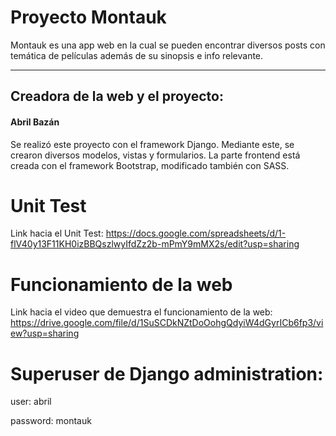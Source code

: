 # Proyecto Montauk
Montauk es una app web en la cual se pueden encontrar diversos posts con temática de películas además de su sinopsis e info relevante. 

----
## Creadora de la web y el proyecto: 
#### Abril Bazán
Se realizó este proyecto con el framework Django. Mediante este, se crearon diversos modelos, vistas y formularios. La parte frontend está creada con el framework Bootstrap, modificado también con SASS. 

# Unit Test
Link hacia el Unit Test: https://docs.google.com/spreadsheets/d/1-flV40y13F11KH0izBBQszlwyIfdZz2b-mPmY9mMX2s/edit?usp=sharing 

# Funcionamiento de la web
Link hacia el video que demuestra el funcionamiento de la web: https://drive.google.com/file/d/1SuSCDkNZtDoOohgQdyiW4dGyrICb6fp3/view?usp=sharing

# Superuser de Django administration:
user: abril


password: montauk
